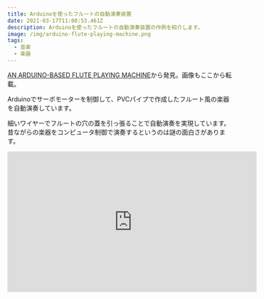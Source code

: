 ```yaml
---
title: Arduinoを使ったフルートの自動演奏装置
date: 2021-03-17T11:00:53.461Z
description: Arduinoを使ったフルートの自動演奏装置の作例を紹介します。
image: /img/arduino-flute-playing-machine.png
tags:
  - 音楽
  - 楽器
---
```

[AN ARDUINO-BASED FLUTE PLAYING MACHINE](https://hackaday.com/2020/01/11/an-arduino-based-flute-playing-machine/)から発見。画像もここから転載。

Arduinoでサーボモーターを制御して、PVCパイプで作成したフルート風の楽器を自動演奏しています。

細いワイヤーでフルートの穴の蓋を引っ張ることで自動演奏を実現しています。昔ながらの楽器をコンピュータ制御で演奏するというのは謎の面白さがあります。

<iframe width="560" height="315" src="https://www.youtube.com/embed/J8-qwAzsvn4" frameborder="0" allow="accelerometer; autoplay; clipboard-write; encrypted-media; gyroscope; picture-in-picture" allowfullscreen></iframe>

